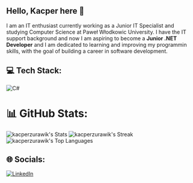 ## Hello, Kacper here 👋

I am an IT enthusiast currently working as a Junior IT Specialist and studying Computer Science at Paweł Włodkowic University. I have the IT support background and now I am aspiring to become a **Junior .NET Developer** and I am dedicated to learning and improving my programmin skills, with the goal of building a career in software development.

## 💻 Tech Stack:
![C#](https://img.shields.io/badge/C%23-239120?style=flat&logo=c-sharp&logoColor=white)

# 📊 GitHub Stats:
![kacperzurawik's Stats](https://github-readme-stats.vercel.app/api?username=kacperzurawik&theme=gotham&show_icons=true&hide_border=false&count_private=true)
![kacperzurawik's Streak](https://github-readme-streak-stats.herokuapp.com/?user=kacperzurawik&theme=gotham&hide_border=false)
![kacperzurawik's Top Languages](https://github-readme-stats.vercel.app/api/top-langs/?username=kacperzurawik&theme=gotham&show_icons=true&hide_border=false&layout=compact)

## 🌐 Socials:
[![LinkedIn](https://img.shields.io/badge/LinkedIn-%230077B5.svg?logo=linkedin&logoColor=white)](https://linkedin.com/in/https://www.linkedin.com/in/kacper-zurawik/) 
<!-- Proudly created with GPRM ( https://gprm.itsvg.in ) -->

<!--
**KacperZurawik/kacperzurawik** is a ✨ _special_ ✨ repository because its `README.md` (this file) appears on your GitHub profile.

Here are some ideas to get you started:

- 🔭 I’m currently working on ...
- 🌱 I’m currently learning ...
- 👯 I’m looking to collaborate on ...
- 🤔 I’m looking for help with ...
- 💬 Ask me about ...
- 📫 How to reach me: ...
- 😄 Pronouns: ...
- ⚡ Fun fact: ...
-->
